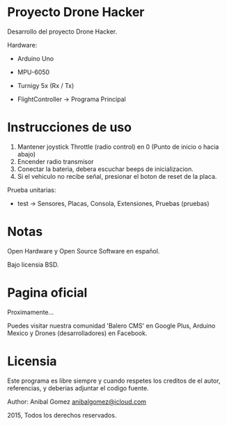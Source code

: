 Proyecto Drone Hacker
=====================

Desarrollo del proyecto Drone Hacker.

Hardware:

* Arduino Uno
* MPU-6050
* Turnigy 5x (Rx / Tx)

* FlightController -> Programa Principal

Instrucciones de uso
====================

1. Mantener joystick Throttle (radio control) en 0 (Punto de inicio o hacia abajo)
2. Encender radio transmisor
3. Conectar la bateria, debera escuchar beeps de inicializacion.
4. Si el vehiculo no recibe señal, presionar el boton de reset de la placa.

Prueba unitarias:

* test -> Sensores, Placas, Consola, Extensiones, Pruebas (pruebas)

Notas
=====

Open Hardware y Open Source Software en español.

Bajo licensia BSD.

Pagina oficial
==============

Proximamente...

Puedes visitar nuestra comunidad 'Balero CMS' en Google Plus,
Arduino Mexico y Drones (desarrolladores) en Facebook.


Licensia
========

Este programa es libre siempre y cuando respetes los creditos
de el autor, referencias, y deberias adjuntar el codigo fuente.

Author: Anibal Gomez <anibalgomez@icloud.com>

2015, Todos los derechos reservados.

